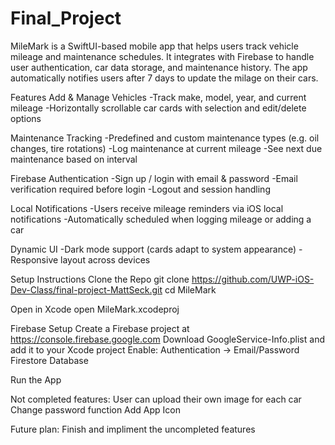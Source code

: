 # Final_Project

MileMark is a SwiftUI-based mobile app that helps users track vehicle mileage and maintenance schedules. It integrates with Firebase to handle user authentication, car data storage, and maintenance history. The app automatically notifies users after 7 days to update the milage on their cars. 

Features
    Add & Manage Vehicles
        -Track make, model, year, and current mileage
        -Horizontally scrollable car cards with selection and edit/delete options
        
Maintenance Tracking
        -Predefined and custom maintenance types (e.g. oil changes, tire rotations)
        -Log maintenance at current mileage
        -See next due maintenance based on interval
        
 Firebase Authentication
        -Sign up / login with email & password
        -Email verification required before login
        -Logout and session handling
        
Local Notifications
        -Users receive mileage reminders via iOS local notifications
        -Automatically scheduled when logging mileage or adding a car
        
Dynamic UI
        -Dark mode support (cards adapt to system appearance)
        -Responsive layout across devices 


  Setup Instructions
Clone the Repo
    git clone https://github.com/UWP-iOS-Dev-Class/final-project-MattSeck.git
    cd MileMark
    
Open in Xcode
    open MileMark.xcodeproj
    
Firebase Setup
Create a Firebase project at https://console.firebase.google.com
Download GoogleService-Info.plist and add it to your Xcode project
Enable:
Authentication → Email/Password
Firestore Database

Run the App

Not completed features:
    User can upload their own image for each car
    Change password function
    Add App Icon
    
Future plan:
    Finish and impliment the uncompleted features
    
